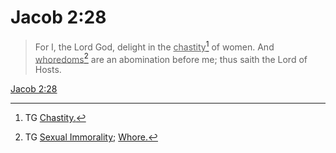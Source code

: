 # Jacob 2:28

> For I, the Lord God, delight in the <u>chastity</u>[^a] of women. And <u>whoredoms</u>[^b] are an abomination before me; thus saith the Lord of Hosts.

[Jacob 2:28](https://www.churchofjesuschrist.org/study/scriptures/bofm/jacob/2?lang=eng&id=p28#p28)


[^a]: TG [Chastity.](https://www.churchofjesuschrist.org/study/scriptures/tg/chastity?lang=eng)
[^b]: TG [Sexual Immorality](https://www.churchofjesuschrist.org/study/scriptures/tg/sexual-immorality?lang=eng); [Whore.](https://www.churchofjesuschrist.org/study/scriptures/tg/whore?lang=eng)
